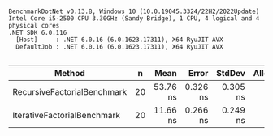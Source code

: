 ```

BenchmarkDotNet v0.13.8, Windows 10 (10.0.19045.3324/22H2/2022Update)
Intel Core i5-2500 CPU 3.30GHz (Sandy Bridge), 1 CPU, 4 logical and 4 physical cores
.NET SDK 6.0.116
  [Host]     : .NET 6.0.16 (6.0.1623.17311), X64 RyuJIT AVX
  DefaultJob : .NET 6.0.16 (6.0.1623.17311), X64 RyuJIT AVX


```
| Method                      | n  | Mean     | Error    | StdDev   | Allocated |
|---------------------------- |--- |---------:|---------:|---------:|----------:|
| RecursiveFactorialBenchmark | 20 | 53.76 ns | 0.326 ns | 0.305 ns |         - |
| IterativeFactorialBenchmark | 20 | 11.66 ns | 0.266 ns | 0.249 ns |         - |
